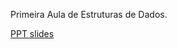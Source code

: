 Primeira Aula de Estruturas de Dados.


[PPT slides](https://drive.google.com/file/d/1yx4niDQawymlzNF4l44c-uYwMvMg5cEG/view)
